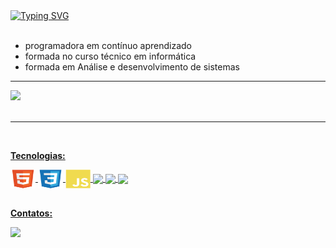 <div>
<a href="https://git.io/typing-svg"><img src="https://readme-typing-svg.demolab.com?font=Fira+Code&size=25&pause=1000&color=FDFDFDFD&width=435&lines=ooi%2C+meu+nome+%C3%A9+Anna+Luiza+%3A);seja+bem-vindo(a)!" alt="Typing SVG" /></a>
</div>
 <br>
<ul>
 <li> programadora em contínuo aprendizado</li>
 <li> formada no curso técnico em informática</li>
 <li> formada em Análise e desenvolvimento de sistemas</li>
</ul>
<hr>


<div>
  
  <a href="https://github.com/annalu-gs">

   <!-- <img height="130em" src="https://github-readme-stats.vercel.app/api?username=annalu-gs&show_icons=true&theme=dark#gh-dark-mode-only)](https://github.com/anuraghazra/github-readme-stats#gh-dark-mode-only"/> -->
   <img height="130em" src="https://github-readme-stats.vercel.app/api/top-langs/?username=annalu-gs&layout=compact&langs_count=7&theme=dark"/>
   </div>
 

 <!--<div>
  <img align="right" height="150" src= "https://i.picasion.com/pic92/956cd3b334ef9f7dbf967d230f5bcc88.gif"">
 </div>-->
  
  <br>
  <hr>
   
  <br>
  <p><strong>Tecnologias:</strong></p>                          
  <div> <img align="center"  height="30" width="40" src="https://raw.githubusercontent.com/devicons/devicon/master/icons/html5/html5-original.svg">
   <img align="center"  height="30" width="40" src="https://raw.githubusercontent.com/devicons/devicon/master/icons/css3/css3-original.svg">
   <img align="center" height="30" width="40" src="https://raw.githubusercontent.com/devicons/devicon/master/icons/javascript/javascript-plain.svg">
   <img align="center" src="https://img.shields.io/badge/Bootstrap-563D7C?style=for-the-badge&logo=bootstrap&logoColor=white">       
   <img align="center" src="https://img.shields.io/badge/React-20232A?style=for-the-badge&logo=react&logoColor=61DAFB">
   <img align="center" src="https://img.shields.io/badge/PHP-777BB4?style=for-the-badge&logo=php&logoColor=white">    
  </div> <br>
    <p><strong>Contatos:</strong></p>                                                                                                                                    
  <div> 
  </a>
  <a href="https://criarmeulink.com.br/u/1680138335"><img src=https://img.shields.io/badge/Gmail-D14836?style=for-the-badge&logo=gmail&logoColor=white></a>
  </div>

  
 

